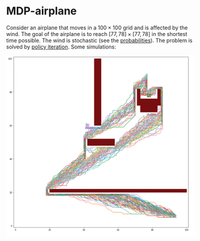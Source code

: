 # MDP-airplane

Consider an airplane that moves in a $100\times 100$ grid and is affected by the wind. The goal of the airplane is to reach $[77, 78] \times [77,78]$ in the shortest time possible. The wind is stochastic (see the [probabilities](MDP-airplane/Taller2Estocastica.pdf)). The problem is solved by [policy iteration](MDP-airplane/taller2.ipynb).  Some simulations:

![MDP Airplane](./images/mdp-airplane.png)
